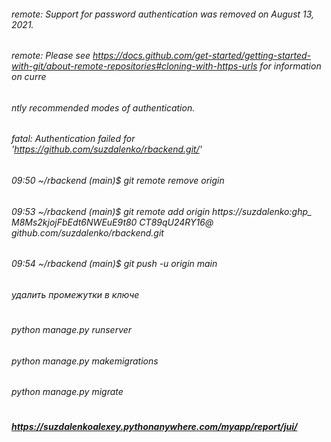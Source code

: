 ###### remote: Support for password authentication was removed on August 13, 2021.
###### remote: Please see https://docs.github.com/get-started/getting-started-with-git/about-remote-repositories#cloning-with-https-urls for information on curre
###### ntly recommended modes of authentication.
###### fatal: Authentication failed for 'https://github.com/suzdalenko/rbackend.git/'
###### 09:50 ~/rbackend (main)$ git remote remove origin
###### 09:53 ~/rbackend (main)$ git remote add origin https://suzdalenko:ghp_ M8Ms2kjojFbEdt6NWEuE9t80 CT89qU24RY16@ github.com/suzdalenko/rbackend.git
###### 09:54 ~/rbackend (main)$ git push -u origin main
###### удалить промежутки в ключе
#
###### python manage.py runserver
###### python manage.py makemigrations
###### python manage.py migrate
#
##### https://suzdalenkoalexey.pythonanywhere.com/myapp/report/jui/
